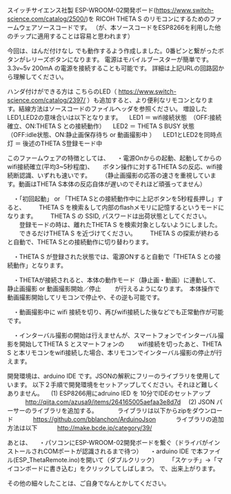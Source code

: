 
スイッチサイエンス社製 ESP-WROOM-02開発ボード(https://www.switch-science.com/catalog/2500/)を RICOH THETA S のリモコンにするためのファームウェアソースコードです。
（が、本ソースコードをESP8266を利用した他のチップに適用することは容易と思われます）

今回は、はんだ付けなし でも動作するよう作成しました。0番ピンと繋がったボタンがレリーズボタンになります。
電源はモバイルブースターが簡単です。 3.3v~5v 200mA の電源を接続することも可能です。
詳細は上記URLの回路図から理解してください。

ハンダ付けができる方は こちらのLED（ https://www.switch-science.com/catalog/2397/ ）も追加すると、より便利なリモコンとなります。結線方法はソースコードのファイルヘッダを参照ください。
増設したLED1,LED2の意味合いは以下となります。
　LED1 ＝ wifi接続状態　（OFF:接続確立、ON:THETA S との接続動作）
　LED2 ＝ THETA S BUSY 状態　（OFF:idle状態、ON:静止画保存待ち or 動画撮影中 ）
　LED1とLED2を同時点灯 ＝ 後述のTHETA S登録モード中

このファームウェアの特徴としては、
　・電源Onからの起動、起動してからのwifi接続確立(平均3~5秒程度)、
　  ボタン操作に対するTHETA Sの反応、wifi接続断認識、いずれも速いです。
　　（静止画撮影の応答の速さを重視しています。動画はTHETA S本体の反応自体が遅いのでそれほど頑張ってません）

　・「初回起動」 or 「THETA Sとの接続動作中に上記ボタンを5秒程長押し」すると、
　　THETA S を検索＆して内部のflashメモリに記憶するというモードになります。
　　THETA S の SSID, パスワードは出荷状態としてください。
　　登録モードの時は、離れたTHETA S を検索対象としないようにしました。
　　できるだけTHETA S を近づけてください。
　　THETA S の探索が終わると自動で、THETA Sとの接続動作に切り替わります。

　・THETA S が登録された状態では、電源ONすると自動で「THETA S との接続動作」となります。

　・THETAが接続されると、本体の動作モード（静止画・動画）に連動して、静止画撮影 or 動画撮影開始／停止
　　が行えるようになります。　本体操作で動画撮影開始してリモコンで停止や、その逆も可能です。

　・動画撮影中に wifi 接続を切り、再びwifi接続した後などでも正常動作が可能です。

　・インターバル撮影の開始は行えませんが、スマートフォンでインターバル撮影を開始してTHETA S とスマートフォンの
　　wifi接続を切ったあと、THETA S と本リモコンをwifi接続した場合、本リモコンでインターバル撮影の停止が行えます。

開発環境は、arduino IDE です。JSONの解釈にフリーのライブラリを使用しています。
以下２手順で開発環境をセットアップしてください。それほど難しくありません。
　(1) ESP8266用にadruino IED を 10分でIDEのセットアップ
　　　http://qiita.com/azusa9/items/264165005aefaa3e8d7d
　(2) JSON パーサーのライブラリを追加する。
　　　ライブラリは以下からzipをダウンロード
　　　https://github.com/bblanchon/ArduinoJson
　　　ライブラリの追加方法は以下
　　　http://make.bcde.jp/category/39/

あとは、
　・パソコンにESP-WROOM-02開発ボードを繋ぐ（ドライバがインストールされCOMポートが認識されるまで待つ）
　・arduino IDE で本ファイル(ESP_ThetaRemote.ino)を開いて（ダブルクリック）
　　「スケッチ」→「マイコンボードに書き込む」をクリックしてしばしまつ。
で、出来上がります。

その他の細々したことは、ご自身でなんとかしてください。

